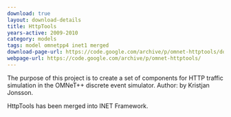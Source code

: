 ```yaml
---
download: true
layout: download-details
title: HttpTools
years-active: 2009-2010
category: models
tags: model omnetpp4 inet1 merged
download-page-url: https://code.google.com/archive/p/omnet-httptools/downloads
webpage-url: https://code.google.com/archive/p/omnet-httptools/
---
```


The purpose of this project is to create a set of components for HTTP traffic
simulation in the OMNeT++ discrete event simulator. Author: by Kristjan Jonsson.

HttpTools has been merged into INET Framework.
